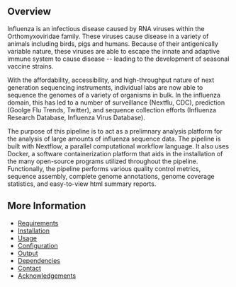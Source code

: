 Overview
--------

Influenza is an infectious disease caused by RNA viruses within the Orthomyxoviridae family. These viruses cause disease in a variety of animals including birds, pigs and humans. Because of their antigenically variable nature, these viruses are able to escape the innate and adaptive immune system to cause disease -- leading to the development of seasonal vaccine strains.

With the affordability, accessibility, and high-throughput nature of next generation sequencing instruments, individual labs are now able to sequence the genomes of a variety of organisms in bulk. In the influenza domain, this has led to a number of surveillance (Nextflu, CDC), prediction (Goolge Flu Trends, Twitter), and sequence collection efforts (Influenza Research Database, Influenza Virus Database).

The purpose of this pipeline is to act as a prelimnary analysis platform for the analysis of large amounts of influenza sequence data. The pipeline is built with Nextflow, a parallel computational workflow language. It also uses Docker, a software containerization platform that aids in the installation of the many open-source programs utilized throughout the pipeline. Functionally, the pipeline performs various quality control metrics, sequence assembly, complete genome annotations, genome coverage statistics, and easy-to-view html summary reports.

More Information
----------------
  - [Requirements](https://github.com/cdeanj/ai-assembly-pipeline/blob/master/docs/requirements.md)
  - [Installation](https://github.com/cdeanj/ai-assembly-pipeline/blob/master/docs/installation.md)
  - [Usage](https://github.com/cdeanj/ai-assembly-pipeline/blob/master/usage.md)
  - [Configuration](https://github.com/cdeanj/ai-assembly-pipeline/blob/master/configuration.md)
  - [Output](https://github.com/cdeanj/ai-assembly-pipeline/blob/master/output.md)
  - [Dependencies](https://github.com/cdeanj/ai-assembly-pipeline/blob/master/dependencies.md)
  - [Contact](https://github.com/cdeanj/ai-assembly-pipeline/blob/master/contact.md)
  - [Acknowledgements](https://github.com/cdeanj/ai-assembly-pipeline/blob/master/acknowledgements.md)
